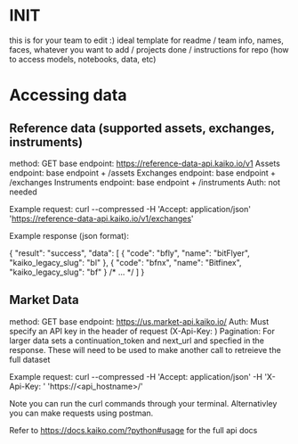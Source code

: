 # INIT

this is for your team to edit :)
ideal template for readme
/ team info, names, faces, whatever you want to add
/ projects done
/ instructions for repo (how to access models, notebooks, data, etc)

# Accessing data

## Reference data (supported assets, exchanges, instruments)

method: GET
base endpoint: https://reference-data-api.kaiko.io/v1
Assets endpoint: base endpoint + /assets
Exchanges endpoint: base endpoint + /exchanges
Instruments endpoint: base endpoint + /instruments
Auth: not needed

Example request: curl --compressed -H 'Accept: application/json' 'https://reference-data-api.kaiko.io/v1/exchanges'

Example response (json format):

{
"result": "success",
"data": [
{
"code": "bfly",
"name": "bitFlyer",
"kaiko_legacy_slug": "bl"
},
{
"code": "bfnx",
"name": "Bitfinex",
"kaiko_legacy_slug": "bf"
}
/* ... */
]
}

## Market Data

method: GET
base endpoint: https://us.market-api.kaiko.io/
Auth: Must specify an API key in the header of request (X-Api-Key: <client-api-key>)
Pagination: For larger data sets a continuation_token and next_url and specfied in the response. These will need to be used to make another call to retreieve the full dataset

Example request: curl --compressed -H 'Accept: application/json' -H 'X-Api-Key: <client-api-key>' 'https://<api_hostname>/<endpoint>'

Note you can run the curl commands through your terminal. Alternativley you can make requests using postman.

Refer to https://docs.kaiko.com/?python#usage for the full api docs
